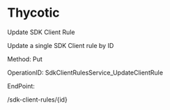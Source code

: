 #     Thycotic


Update SDK Client Rule

Update a single SDK Client rule by ID

Method: Put

OperationID: SdkClientRulesService_UpdateClientRule

EndPoint:

/sdk-client-rules/{id}
